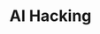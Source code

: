 ---
title: AI Hacking
time_start: 2023-03-23T19:00:00.000Z
time_close: ""
week_number: 9
credit:
  - Anusha
featured: true
slides: Week 09_ AI Hacking I.pdf
recording: ""
tags:
  - AI
---